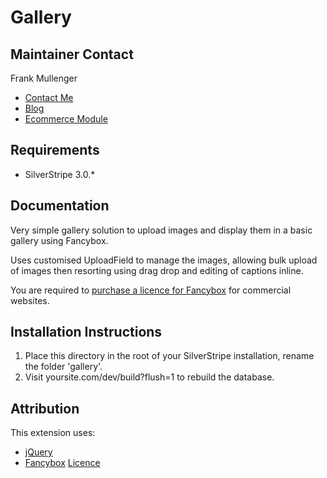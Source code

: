 Gallery
===========================

Maintainer Contact
------------------
Frank Mullenger 

* [Contact Me](http://swipestripe.com/support/contact-us)
* [Blog](http://deadlytechnology.com)
* [Ecommerce Module](https://swipestripe.com)

Requirements
------------
* SilverStripe 3.0.*

Documentation
-------------
Very simple gallery solution to upload images and display them in a basic gallery using Fancybox. 

Uses customised UploadField to manage the images, allowing bulk upload of images then resorting using drag drop and editing of captions inline.

You are required to [purchase a licence for Fancybox](http://fancyapps.com/fancybox/#license) for commercial websites.

Installation Instructions
-------------------------
1. Place this directory in the root of your SilverStripe installation, rename the folder 'gallery'.
2. Visit yoursite.com/dev/build?flush=1 to rebuild the database.

Attribution
-----------
This extension uses:
* [jQuery](http://jquery.com)
* [Fancybox](http://fancyapps.com/fancybox/) [Licence](http://fancyapps.com/fancybox/#license)